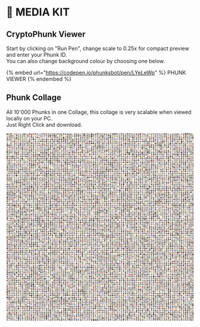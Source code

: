 # 🔘 MEDIA KIT

## CryptoPhunk Viewer

Start by clicking on "Run Pen", change scale to 0.25x for compact preview and enter your Phunk ID.\
You can also change background colour by choosing one below.&#x20;

{% embed url="https://codepen.io/phunksbot/pen/LYeLeWp" %}
PHUNK VIEWER
{% endembed %}

## Phunk Collage

All 10'000 Phunks in one Collage, this collage is very scalable when viewed locally on your PC. \
Just Right Click and download.

![PHUNK COLLAGE](../../.gitbook/assets/phunks-all.png)
